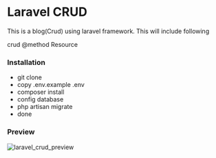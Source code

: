 # Laravel CRUD

This is a blog(Crud) using laravel framework. This will include following

crud
@method
Resource

### Installation

- git clone
- copy .env.example .env
- composer install
- config database
- php artisan migrate
- done

### Preview

![laravel_crud_preview](https://user-images.githubusercontent.com/54518985/72232162-b8131100-35ed-11ea-8e63-c83716413801.jpg)




